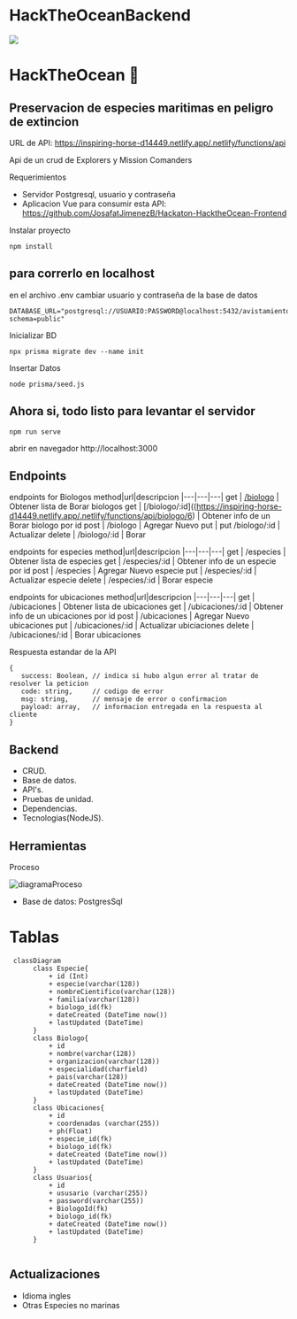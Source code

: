 # HackTheOceanBackend

![](./assets/header.png)

# HackTheOcean :turtle:

## Preservacion de especies maritimas en peligro de extincion


URL de API: https://inspiring-horse-d14449.netlify.app/.netlify/functions/api

Api de un crud de Explorers y Mission Comanders

Requerimientos

 - Servidor Postgresql, usuario y contraseña
 - Aplicacion Vue para consumir esta API: https://github.com/JosafatJimenezB/Hackaton-HacktheOcean-Frontend

Instalar proyecto
```
npm install
```

## para correrlo en localhost

en el archivo .env cambiar usuario y contraseña de la base de datos
```
DATABASE_URL="postgresql://USUARIO:PASSWORD@localhost:5432/avistamientos?schema=public"
```

Inicializar BD
```
npx prisma migrate dev --name init
```
Insertar Datos 
```
node prisma/seed.js
```

## Ahora si, todo listo para levantar el servidor
```
npm run serve
```

abrir en navegador http://localhost:3000

## Endpoints

endpoints for Biologos
method|url|descripcion
|---|---|---|
get | [/biologo](https://inspiring-horse-d14449.netlify.app/.netlify/functions/api/biologo) | Obtener lista de Borar biologos
get | [/biologo/:id]((https://inspiring-horse-d14449.netlify.app/.netlify/functions/api/biologo/6) | Obtener info de un Borar biologo por id
post | /biologo | Agregar Nuevo
put | put /biologo/:id | Actualizar 
delete | /biologo/:id | Borar


endpoints for especies
method|url|descripcion
|---|---|---|
get | /especies | Obtener lista de especies
get | /especies/:id | Obtener info de un especie por id
post | /especies | Agregar Nuevo especie
put | /especies/:id | Actualizar especie
delete | /especies/:id | Borar especie

endpoints for ubicaciones
method|url|descripcion
|---|---|---|
get | /ubicaciones | Obtener lista de ubicaciones
get | /ubicaciones/:id | Obtener info de un ubicaciones por id
post | /ubicaciones | Agregar Nuevo ubicaciones
put | /ubicaciones/:id | Actualizar ubiciaciones
delete | /ubicaciones/:id | Borar ubicaciones

Respuesta estandar de la API
```
{
   success: Boolean, // indica si hubo algun error al tratar de resolver la peticion
   code: string,     // codigo de error
   msg: string,      // mensaje de error o confirmacion
   payload: array,   // informacion entregada en la respuesta al cliente
}
```


## Backend

- CRUD.
- Base de datos.
- API's.
- Pruebas de unidad.
- Dependencias.
- Tecnologias(NodeJS).

## Herramientas

Proceso

![diagramaProceso](https://user-images.githubusercontent.com/2847834/168501523-c72db70f-4f65-4747-8e70-888dc6fd6229.png)


- Base de datos: PostgresSql

# Tablas

```mermaid
 classDiagram
      class Especie{
          + id (Int)
          + especie(varchar(128))
          + nombreCientifico(varchar(128))
          + familia(varchar(128))
          + biologo_id(fk)
          + dateCreated (DateTime now())
          + lastUpdated (DateTime)
      }
      class Biologo{
          + id
          + nombre(varchar(128))
          + organizacion(varchar(128))
          + especialidad(charfield)
          + pais(varchar(128))
          + dateCreated (DateTime now())
          + lastUpdated (DateTime)
      }
      class Ubicaciones{
          + id
          + coordenadas (varchar(255))
          + ph(Float)
          + especie_id(fk)
          + biologo_id(fk)
          + dateCreated (DateTime now())
          + lastUpdated (DateTime)
      }
      class Usuarios{
          + id
          + ususario (varchar(255))
          + password(varchar(255))
          + BiologoId(fk)
          + biologo_id(fk)
          + dateCreated (DateTime now())
          + lastUpdated (DateTime)
      }
      
```

## Actualizaciones

- Idioma ingles
- Otras Especies no marinas
